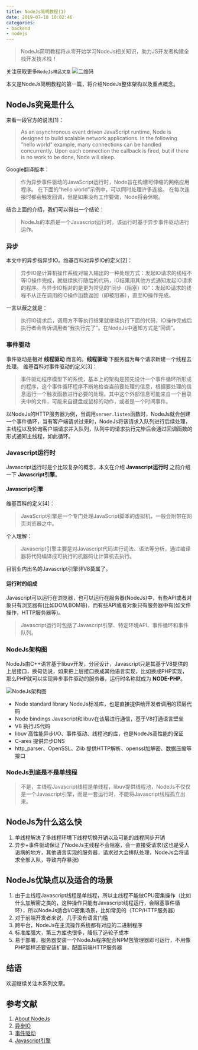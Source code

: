 ```yaml
---
title: NodeJs简明教程(1)
date: 2019-07-18 10:02:46
categories:
- backend
- nodejs
---
```


> NodeJs简明教程将从零开始学习NodeJs相关知识，助力JS开发者构建全栈开发技术栈！
 
关注获取更多`NodeJs精品文章`
![二维码](https://more-happy.ddhigh.com/FuFpZh9QTZVatcBtupR4MtOGPGTJ?imageView2/1/w/200)

本文是NodeJs简明教程的第一篇，将介绍NodeJs整体架构以及重点概念。

## NodeJs究竟是什么

来看一段官方的说法[1]：

> As an asynchronous event driven JavaScript runtime, Node is designed to build scalable network applications. In the following "hello world" example, many connections can be handled concurrently. Upon each connection the callback is fired, but if there is no work to be done, Node will sleep.

Google翻译版本：

> 作为异步事件驱动的JavaScript运行时，Node旨在构建可伸缩的网络应用程序。 在下面的“hello world”示例中，可以同时处理许多连接。 在每次连接时都会触发回调，但是如果没有工作要做，Node将会休眠。

结合上面的介绍，我们可以得出一个结论：

> NodeJs的本质是一个Javascript运行时。该运行时基于异步事件驱动进行运作。

### 异步

本文中的异步指异步IO。维基百科对异步IO的定义[2]：

> 异步IO是计算机操作系统对输入输出的一种处理方式：发起IO请求的线程不等IO操作完成，就继续执行随后的代码，IO结果用其他方式通知发起IO请求的程序。与异步IO相对的是更为常见的“同步（阻塞）IO”：发起IO请求的线程不从正在调用的IO操作函数返回（即被阻塞），直至IO操作完成。

一言以蔽之就是：

> 执行IO请求后，调用方不等执行结果就继续执行下面的代码，IO操作完成后执行者会告诉调用者“我执行完了”。在NodeJs中通知方式是“回调”。

### 事件驱动

事件驱动是相对 **线程驱动** 而言的。**线程驱动** 下服务器为每个请求新建一个线程去处理。 
维基百科对事件驱动的定义[3]：

> 事件驱动程序模型下的系统，基本上的架构是预先设计一个事件循环所形成的程序，这个事件循环程序不断地检查当前要处理的信息，根据要处理的信息运行一个触发函数进行必要的处理。其中这个外部信息可能来自一个目录夹中的文件，可能来自键盘或鼠标的动作，或者是一个时间事件。

以NodeJs的HTTP服务器为例，当调用`server.listen`函数时，NodeJs就会创建一个事件循环，当有客户端请求过来时，NodeJs将该请求入队列进行后续处理，主线程以及轮询客户端请求并入队列，队列中的请求执行完毕后会通过回调函数的形式通知主线程，如此循环。

### Javascript运行时

Javascript运行时是个比较复杂的概念，本文在介绍 **Javascript运行时** 之前介绍一下 **Javascript引擎**。

#### Javascript引擎

维基百科的定义[4]：

> JavaScript引擎是一个专门处理JavaScript脚本的虚拟机，一般会附带在网页浏览器之中。

个人理解：

> Javascript引擎主要是对Javascript代码进行词法、语法等分析，通过编译器将代码编译成可执行的机器码让计算机去执行。

目前业内出名的Javascript引擎非V8莫属了。

#### 运行时的组成

Javascript可以运行在浏览器，也可以运行在服务器(NodeJs)中，有些API或者对象只有浏览器有(比如DOM,BOM等)，而有些API或者对象只有服务器中有(如文件操作，HTTP服务器等)。

> Javascript运行时包括了Javascript引擎、特定环境API、事件循环和事件队列。

### NodeJs架构图

NodeJs由C++语言基于libuv开发，分层设计，Javascript只是其基于V8提供的上层接口，换句话说，如果把上层接口换成其他语言实现，比如换成PHP实现，那么PHP就可以实现异步事件驱动的服务器，运行时名称就成为 **NODE-PHP**。

![NodeJs架构图](https://more-happy.ddhigh.com/FqnmcUJhX0mGNDjMAIa1lOSJhNHJ)

+ Node standard library NodeJs标准库，也是直接提供给开发者调用的顶层代码
+ Node bindings Javascript和libuv在该层进行通信，基于V8打通语言壁垒
+ V8 执行JS代码
+ libuv 高性能异步I/O、事件驱动、线程池的库，也是NodeJs高性能的保证
+ C-ares 提供异步DNS
+ http_parser、OpenSSL、Zlib 提供HTTP解析、openssl加解密、数据压缩等接口

### NodeJs到底是不是单线程

> 不是，主线程Javascript线程是单线程，libuv提供线程池，NodeJs不仅仅是一个Javascript引擎，而是一套运行时，不能将Javascript线程孤立出来。

## NodeJs为什么这么快

1. 单线程解决了多线程环境下线程切换开销以及可能的线程同步开销
2. 异步+事件驱动保证了NodeJs主线程不会阻塞，会一直接受请求(这也是受人诟病的地方，其他语言实现的服务器，请求过大会排队处理，NodeJs会将请求全部入队，导致内存暴涨)

## NodeJs优缺点以及适合的场景

1. 由于主线程Javascript线程是单线程，所以主线程不能做CPU密集操作（比如什么加解密之类的，这种操作只能有Javascript线程运行，会阻塞事件循环），所以NodeJs适合I/O密集场景，比如常见的（TCP/HTTP服务器）
2. 对于前端开发者来说，几乎没有语言门槛
3. 跨平台，NodeJs在主流操作系统都有对应的二进制程序
4. 标准库强大，第三方库也很多，降低了造轮子成本
5. 易于部署，服务器安装一个NodeJs程序配合NPM包管理器即可运行，不用像PHP那样还要安装扩展，配置前端HTTP服务器

## 结语

欢迎继续关注本系列文章。

## 参考文献

1. [About NodeJs](https://nodejs.org/en/about/)
2. [异步IO](https://zh.wikipedia.org/zh-hans/%E5%BC%82%E6%AD%A5IO)
3. [事件驱动]( https://zh.wikipedia.org/wiki/%E4%BA%8B%E4%BB%B6%E9%A9%85%E5%8B%95%E7%A8%8B%E5%BC%8F%E8%A8%AD%E8%A8%88)
4. [Javascript引擎](https://zh.wikipedia.org/wiki/JavaScript%E5%BC%95%E6%93%8E)
